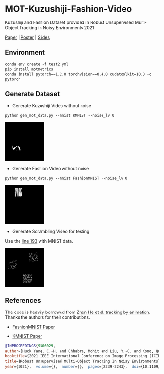 # MOT-Kuzushiji-Fashion-Video
Kuzushiji and Fashion Dataset provided in Robust Unsupervised Multi-Object Tracking in Noisy Environments 2021

[Paper](https://arxiv.org/pdf/2105.10005.pdf) | [Poster](https://github.com/huckiyang/MOT-Kuzushiji-Fashion-Video/blob/main/Huck_ICIP21_Poster.pdf) | [Slides](https://docs.google.com/presentation/d/1GFItGucAZOFi3VBtwbNM9S1M0jLcgpss1ph-r6y8l9U/edit?usp=sharing)

## Environment

```shell
conda env create -f test2.yml
pip install motmetrics
conda install pytorch==1.2.0 torchvision==0.4.0 cudatoolkit=10.0 -c pytorch
```

## Generate Dataset

- Generate Kuzushiji Video without noise

```
python gen_mot_data.py --mnist KMNIST --noise_lv 0

```

![img](https://github.com/huckiyang/MOT-Kuzushiji-Fashion-Video/blob/main/img_demo/kmnist.gif)


- Generate Fashion Video without noise

```
python gen_mot_data.py --mnist FashionMNIST --noise_lv 0

```

![img](https://github.com/huckiyang/MOT-Kuzushiji-Fashion-Video/blob/main/img_demo/fashion.gif)


- Generate Scrambling Video for testing

Use the [line 193](https://github.com/huckiyang/MOT-Kuzushiji-Fashion-Video/blob/main/gen_mot_data.py#L193) with MNIST data.

![img](https://github.com/huckiyang/MOT-Kuzushiji-Fashion-Video/blob/main/img_demo/scrambling2.gif)



## References

The code is heavily borrowed from [Zhen He et al. tracking by animation](https://github.com/zhen-he/tracking-by-animation). Thanks the authors for their contributions. 

- [FashionMNIST Paper](https://arxiv.org/pdf/1708.07747.pdf)

- [KMNIST Paper](https://arxiv.org/pdf/1812.01718v1.pdf)



```bib
@INPROCEEDINGS{9506029,  
author={Huck Yang, C.-H. and Chhabra, Mohit and Liu, Y.-C. and Kong, Quan and Yoshinaga, Tomoaki and Murakami, Tomokazu},  
booktitle={2021 IEEE International Conference on Image Processing (ICIP)},   
title={Robust Unsupervised Multi-Object Tracking In Noisy Environments},   
year={2021},  volume={},  number={},  pages={2239-2243},  doi={10.1109/ICIP42928.2021.9506029}}
```
